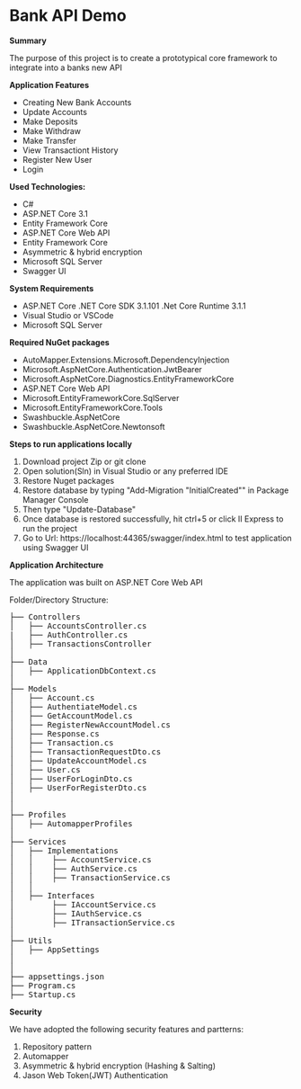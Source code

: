# Bank API Demo
**Summary**
<p>The purpose of this project is to create a prototypical core framework to integrate into a banks new API</p>

**Application Features**
<ul>
  <li>Creating New Bank Accounts</li>
  <li>Update Accounts</li>
  <li>Make Deposits</li>
  <li>Make Withdraw</li>
  <li>Make Transfer</li>
  <li>View Transactiont History</li>
  <li>Register New User</li>
  <li>Login</li>
 </ul>

**Used Technologies:**
<ul>
  <li>C#</li>
  <li>ASP.NET Core 3.1</li>
  <li> Entity Framework Core</li>
  <li>ASP.NET Core Web API</li>
  <li>Entity Framework Core</li>
  <li>Asymmetric & hybrid encryption</li>
  <li>Microsoft SQL Server</li>
  <li>Swagger UI</li>
</ul>

**System Requirements**
<ul>
<li>ASP.NET Core .NET Core SDK 3.1.101 .Net Core Runtime 3.1.1</li>
<li>Visual Studio or VSCode</li> 
<li>Microsoft SQL Server</li>
</ul> 

**Required NuGet packages**
<ul>
  <li>AutoMapper.Extensions.Microsoft.DependencyInjection</li>
  <li>Microsoft.AspNetCore.Authentication.JwtBearer</li>
  <li>Microsoft.AspNetCore.Diagnostics.EntityFrameworkCore</li>
  <li>ASP.NET Core Web API</li>
  <li>Microsoft.EntityFrameworkCore.SqlServer</li>
  <li>Microsoft.EntityFrameworkCore.Tools</li>
  <li>Swashbuckle.AspNetCore</li>
  <li>Swashbuckle.AspNetCore.Newtonsoft</li>
</ul>

**Steps to run applications locally**
<ol>
  <li>Download project Zip or git clone</li>
  <li>Open solution(Sln) in Visual Studio or any preferred IDE</li>
  <li>Restore Nuget packages</li>
  <li>Restore database by typing "Add-Migration "InitialCreated"" in Package Manager Console</li>
  <li>Then type "Update-Database"</li>
  <li>Once database is restored successfully, hit ctrl+5 or click II Express to run the project</li>
  <li>Go to Url: https://localhost:44365/swagger/index.html to test application using Swagger UI</li>
  
</ol>

**Application Architecture**
<p>The application was built on ASP.NET Core Web API</p>

<p>Folder/Directory Structure:</p>

<pre>
├── Controllers
│   ├── AccountsController.cs
|   ├── AuthController.cs
│   ├── TransactionsController
│
├── Data
│   ├── ApplicationDbContext.cs
│
├── Models
│   ├── Account.cs
│   ├── AuthentiateModel.cs
│   ├── GetAccountModel.cs
│   ├── RegisterNewAccountModel.cs
│   ├── Response.cs
│   ├── Transaction.cs
│   ├── TransactionRequestDto.cs
│   ├── UpdateAccountModel.cs
│   ├── User.cs
│   ├── UserForLoginDto.cs
│   ├── UserForRegisterDto.cs
│    
│
├── Profiles
│   ├── AutomapperProfiles
│
├── Services
│   ├── Implementations
│   │    ├── AccountService.cs
│   │    ├── AuthService.cs
│   │    ├── TransactionService.cs
│   │
│   ├── Interfaces
│        ├── IAccountService.cs
│        ├── IAuthService.cs
│        ├── ITransactionService.cs
│
├── Utils
│   ├── AppSettings
│   
│
├── appsettings.json
├── Program.cs
├── Startup.cs
</pre>


**Security**

<p>We have adopted the following security features and partterns:</p>
<ol>
  <li>Repository pattern</li>
  <li>Automapper</li>
  <li>Asymmetric & hybrid encryption (Hashing & Salting)</li>
  <li>Jason Web Token(JWT) Authentication</li>
 </ol>

